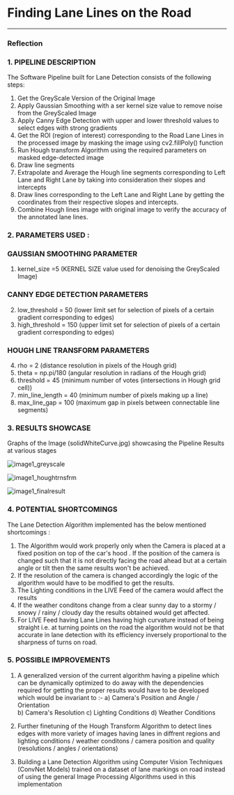 # **Finding Lane Lines on the Road** 

[//]: # (Image References)

[image1]: ./examples/grayscale.jpg "Grayscale"

---

### Reflection

### 1. PIPELINE DESCRIPTION
The Software Pipeline built for Lane Detection consists of the following steps:
1) Get the GreyScale Version of the Original Image
2) Apply Gaussian Smoothing with a ser kernel size value to remove noise from the GreyScaled Image
3) Apply Canny Edge Detection with upper and lower threshold values to select edges with strong gradients
4) Get the ROI (region of interest) corresponding to the Road Lane Lines in the processed image by masking the image using 
   cv2.fillPoly() function
5) Run Hough transform Algorithm using the required parameters on masked edge-detected image
6) Draw line segments
7) Extrapolate and Average the Hough line segments corresponding to Left Lane and Right Lane by taking into consideration their slopes
   and intercepts
8) Draw lines corresponding to the Left Lane and Right Lane by getting the coordinates from their respective slopes and intercepts.
8) Combine Hough lines image with original image to verify the accuracy of the annotated lane lines.

### 2. PARAMETERS USED :
### GAUSSIAN SMOOTHING PARAMETER
1) kernel_size =5 (KERNEL SIZE value used for denoising the GreyScaled Image)
### CANNY EDGE DETECTION PARAMETERS
2) low_threshold = 50 (lower limit set for selection of pixels of a certain gradient corresponding to edges)
3) high_threshold = 150 (upper limit set for selection of pixels of a certain gradient corresponding to edges)
### HOUGH LINE TRANSFORM PARAMETERS
4) rho = 2 (distance resolution in pixels of the Hough grid)
5) theta = np.pi/180 (angular resolution in radians of the Hough grid)
6) threshold = 45 (minimum number of votes (intersections in Hough grid cell))
7) min_line_length = 40 (minimum number of pixels making up a line)
8) max_line_gap = 100 (maximum gap in pixels between connectable line segments)

### 3. RESULTS SHOWCASE

Graphs of the Image (solidWhiteCurve.jpg) showcasing the Pipeline Results at various stages

![image1_greyscale](https://user-images.githubusercontent.com/25223180/51797231-a80bf100-2225-11e9-8263-6d88e6382fe2.PNG)

![image1_houghtrnsfrm](https://user-images.githubusercontent.com/25223180/51797240-d12c8180-2225-11e9-8453-a35f89284359.PNG)

![image1_finalresult](https://user-images.githubusercontent.com/25223180/51797253-fc16d580-2225-11e9-8157-ae10b035d974.PNG)

### 4. POTENTIAL SHORTCOMINGS
The Lane Detection Algorithm implemented has the below mentioned shortcomings :
1) The Algorithm would work properly only when the Camera is placed at a fixed position on top
   of the car's hood . If the position of the camera is changed such that it is not directly facing the road ahead but at a certain angle 
   or tilt then the same results won't be achieved.
2) If the resolution of the camera is changed accordingly the logic of the algorithm would have to be modified to get the results.
3) The Lighting conditions in the LIVE Feed of the camera would affect the results
4) If the weather conditons change from a clear sunny day to a stormy / snowy / rainy / cloudy day the results obtained would get
   affected.
5) For LIVE Feed having Lane Lines having high curvature instead of being straight i.e. at turning points on the road the algorithm
   would not be that accurate in lane detection with its efficiency inversely proportional to the sharpness of turns on road.


### 5. POSSIBLE IMPROVEMENTS

1) A generalized version of the current algorithm having a pipeline which can be dynamically optimized to do away with the dependencies 
   required for getting the proper results would have to be developed which would be invariant to :- 
   a) Camera's Position and Angle / Orientation  
   b) Camera's Resolution 
   c) Lighting Conditions 
   d) Weather Conditions 
   
2) Further finetuning of the Hough Transform Algorithm to detect lines edges with more variety of images having lanes in diffrent
   regions and lighting conditions / weather conditons / camera position and quality (resolutions / angles / orientations)
   
3) Building a Lane Detection Algorithm using Computer Vision Techniques (ConvNet Models) trained on a dataset of lane markings on road
   instead of using the general Image Processing Algorithms used in this implementation
